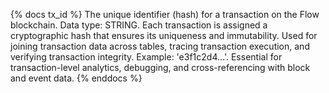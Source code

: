 {% docs tx_id %}
The unique identifier (hash) for a transaction on the Flow blockchain. Data type: STRING. Each transaction is assigned a cryptographic hash that ensures its uniqueness and immutability. Used for joining transaction data across tables, tracing transaction execution, and verifying transaction integrity. Example: 'e3f1c2d4...'. Essential for transaction-level analytics, debugging, and cross-referencing with block and event data.
{% enddocs %}